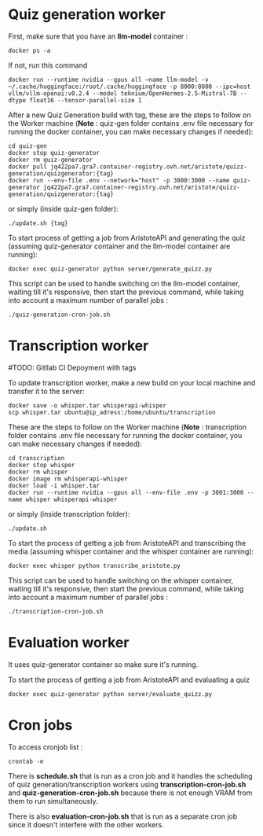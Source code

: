 # Quiz generation worker

First, make sure that you have an **llm-model** container :

```
docker ps -a
```

If not, run this command

```
docker run --runtime nvidia --gpus all —name llm-model -v ~/.cache/huggingface:/root/.cache/huggingface -p 8000:8000 --ipc=host vllm/vllm-openai:v0.2.4 --model teknium/OpenHermes-2.5-Mistral-7B --dtype float16 --tensor-parallel-size 1
```

After a new Quiz Generation build with tag, these are the steps to follow on the Worker machine (**Note** : quiz-gen folder contains .env file necessary for running the docker container, you can make necessary changes if needed):

```
cd quiz-gen
docker stop quiz-generator
docker rm quiz-generator
docker pull jq422pa7.gra7.container-registry.ovh.net/aristote/quizz-generation/quizgenerator:{tag}
docker run --env-file .env --network="host" -p 3000:3000 --name quiz-generator jq422pa7.gra7.container-registry.ovh.net/aristote/quizz-generation/quizgenerator:{tag}
```

or simply (inside quiz-gen folder):

```
./update.sh {tag}
```

To start process of getting a job from AristoteAPI and generating the quiz (assuming quiz-generator container and the llm-model container are running):

```
docker exec quiz-generator python server/generate_quizz.py
```

This script can be used to handle switching on the llm-model container, waiting till it's responsive, then start the previous command, while taking into account a maximum number of parallel jobs :

```
./quiz-generation-cron-job.sh
```

# Transcription worker

#TODO: Gitllab CI Depoyment with tags

To update transcription worker, make a new build on your local machine and transfer it to the server:

```
docker save -o whisper.tar whisperapi-whisper
scp whisper.tar ubuntu@ip_adress:/home/ubuntu/transcription
```

These are the steps to follow on the Worker machine (**Note** : transcription folder contains .env file necessary for running the docker container, you can make necessary changes if needed):

```
cd transcription
docker stop whisper
docker rm whisper
docker image rm whisperapi-whisper
docker load -i whisper.tar
docker run --runtime nvidia --gpus all --env-file .env -p 3001:3000 --name whisper whisperapi-whisper
```

or simply (inside transcription folder):

```
./update.sh
```

To start the process of getting a job from AristoteAPI and transcribing the media (assuming whisper container and the whisper container are running):

```
docker exec whisper python transcribe_aristote.py
```

This script can be used to handle switching on the whisper container, waiting till it's responsive, then start the previous command, while taking into account a maximum number of parallel jobs :

```
./transcription-cron-job.sh
```

# Evaluation worker

It uses quiz-generator container so make sure it's running.

To start the process of getting a job from AristoteAPI and evaluating a quiz

```
docker exec quiz-generator python server/evaluate_quizz.py
```


# Cron jobs

To access cronjob list :

```
crontab -e
```

There is **schedule.sh** that is run as a cron job and it handles the scheduling of quiz generation/transcription workers using **transcription-cron-job.sh** and 
**quiz-generation-cron-job.sh** because there is not enough VRAM from them to run simultaneously.

There is also **evaluation-cron-job.sh** that is run as a separate cron job since it doesn't interfere with the other workers.
